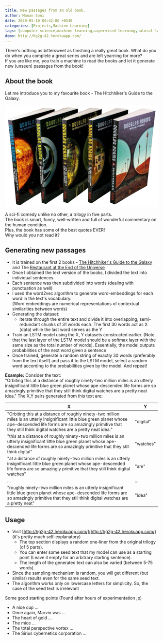 ```yaml
---
title: New passages from an old book.
author: Manan Soni
date: 2020-05-10 00:42:00 +0530
categories: [Projects,Machine Learning]
tags: [computer science,machine learning,supervised learning,natural language, book, hg2g, language model,live,cool]
demo: http://hg2g-42.herokuapp.com/
---
```


There's nothing as bittersweet as finishing a really great book. What do you do when you complete a great series and are left yearning for more?  
If you are like me, you train a machine to read the books and let it generate new (unseen) passages from the book!


## About the book
Let me introduce you to my favourite book - The Hitchhiker's Guide to the Galaxy.  

<div class="row">
  <div class="col-1"></div>
  <div class="col-10">
    <img class="img-responsive img-rounded" src="/assets/img/projects/ml/hg2g.png" alt="hg2g">
  </div>
  <div class="col-1"></div>
</div>  

A sci-fi comedy unlike no other, a trilogy in five parts.  
The book is smart, funny, well-written and full of wonderful commentary on the human condition.  
Plus, the book has some of the best quotes EVER!  
Why would you not read it?

## Generating new passages
* It is trained on the first 2 books - [The Hitchhiker's Guide to the Galaxy](https://www.goodreads.com/book/show/386162.The_Hitchhiker_s_Guide_to_the_Galaxy) and The [Restaurant at the End of the Universe](https://www.goodreads.com/book/show/8695.The_Restaurant_at_the_End_of_the_Universe)
* Once I obtained the text version of the books, I divided the text into individual sentences.
* Each sentence was then subdivided into words (dealing with punctuation as well)
* I used the word2vec algorithm to generate word-embeddings for each word in the text's vocabulary.  
  (Word embeddings are numerical representations of contextual similarities between words)
* Generating the dataset:
  * Iterate through the entire text and divide it into overlapping, semi-redundant chunks of 31 words each. The first 30 words act as X (data) while the last word serves as the Y   
* Train an LSTM model using the X, Y datasets constructed earlier. (Note that the last layer of the LSTM model should be a softmax layer with the same size as the total number of words). Essentially, the model outputs probabilities of the next word given a sentence
* Once trained, generate a random string of exactly 30 words (preferably from the text itself) and pass it to the LSTM model, select a random word according to the probabilities given by the model. And repeat!  

**Example:** Consider the text:  
"Orbiting this at a distance of roughly ninety-two  million  miles is  an  utterly insignificant little blue green planet whose ape-descended life forms are so amazingly primitive that  they  still think digital watches are a pretty neat idea."
The X,Y pairs generated from this text are:  
<table class="table table-responsive scroll">
  <thead>
    <tr>
      <th>X</th>
      <th>Y</th>
    </tr>
  </thead>
  <tbody>
    <tr>
      <td markdown="span">"Orbiting this at a distance of roughly ninety-two  million  miles is  an  utterly insignificant little blue green planet whose ape-descended life forms are so amazingly primitive that  they  still think digital watches are a pretty neat idea."  </td>
      <td markdown="span">"digital"</td>
    </tr>
    <tr>
      <td markdown="span">"this at a distance of roughly ninety-two  million  miles is  an  utterly insignificant little blue green planet whose ape-descended life forms are so amazingly primitive that  they  still think digital"</td>
      <td markdown="span">"watches"</td>
    </tr>
    <tr>
      <td markdown="span">"at a distance of roughly ninety-two  million  miles is  an  utterly insignificant little blue green planet whose ape-descended life forms are so amazingly primitive that  they  still think digital watches"</td>
      <td markdown="span">"are"</td>
    </tr>
    <tr>
      <td markdown="span">...</td>
      <td markdown="span">...</td>
    </tr>
    <tr>
      <td markdown="span">"roughly ninety-two  million  miles is  an  utterly insignificant little blue green planet whose ape-descended life forms are so amazingly primitive that  they  still think digital watches are a pretty neat"</td>
      <td markdown="span">"idea"</td>
    </tr>
  </tbody>
</table>

## Usage
* Visit [http://hg2g-42.herokuapp.com/](http://hg2g-42.herokuapp.com/) (it's pretty much self-explanatory)
  * The top section displays a random one-liner from the original trilogy (of 5 parts).  
  * You can enter some seed text that my model can use as a starting point (Leave it empty for an arbitrary starting sentence).  
  * The length of the generated text can also be varied (between 5-75 words).  
* Since the sampling mechanism is random, you will get different (but similar) results even for the same seed text.
* The algorithm works only on lowercase letters for simplicity. So, the case of the seed text is irrelevant   

Some good starting points (Found after hours of experimentation ;p)
* A nice cup ...
* Once again, Marvin was ...
* The heart of gold ...
* The mice ...
* The total perspective vortex ...
* The Sirius cybernetics corporation ...
